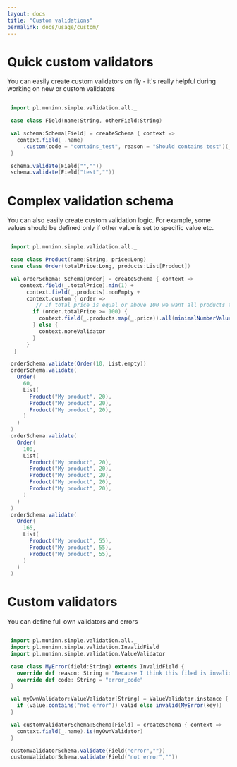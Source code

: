 ```yaml
---
layout: docs
title: "Custom validations"
permalink: docs/usage/custom/
---
```

# Quick custom validators

You can easily create custom validators on fly - it's really helpful during working on new or custom validators
```scala mdoc

 import pl.muninn.simple.validation.all._

 case class Field(name:String, otherField:String)

 val schema:Schema[Field] = createSchema { context =>
   context.field(_.name)
     .custom(code = "contains_test", reason = "Should contains test")(_.contains("test"))
 }

 schema.validate(Field("",""))
 schema.validate(Field("test",""))


```

# Complex validation schema

You can also easily create custom validation logic. For example, some values should be defined only if other value is set to specific value etc.
```scala mdoc

 import pl.muninn.simple.validation.all._

 case class Product(name:String, price:Long)
 case class Order(totalPrice:Long, products:List[Product])

 val orderSchema: Schema[Order] = createSchema { context =>
    context.field(_.totalPrice).min(1) +
      context.field(_.products).nonEmpty +
      context.custom { order =>
         // If total price is equal or above 100 we want all products to be at least 50
        if (order.totalPrice >= 100) {
          context.field(_.products.map(_.price)).all(minimalNumberValue(50L))
        } else {
          context.noneValidator
        }
      }
  }

 orderSchema.validate(Order(10, List.empty))
 orderSchema.validate(
   Order(
     60,
     List(
       Product("My product", 20),
       Product("My product", 20),
       Product("My product", 20),
     )
   )
 )
 orderSchema.validate(
   Order(
     100,
     List(
       Product("My product", 20),
       Product("My product", 20),
       Product("My product", 20),
       Product("My product", 20),
       Product("My product", 20),
     )
   )
 )
 orderSchema.validate(
   Order(
     165,
     List(
       Product("My product", 55),
       Product("My product", 55),
       Product("My product", 55),
     )
   )
 )


```

# Custom validators

You can define full own validators and errors
```scala mdoc

 import pl.muninn.simple.validation.all._
 import pl.muninn.simple.validation.InvalidField
 import pl.muninn.simple.validation.ValueValidator

 case class MyError(field:String) extends InvalidField {
   override def reason: String = "Because I think this filed is invalid"
   override def code: String = "error_code"
 }

 val myOwnValidator:ValueValidator[String] = ValueValidator.instance { case (key, value) =>
   if (value.contains("not error")) valid else invalid(MyError(key))
 }

 val customValidatorSchema:Schema[Field] = createSchema { context =>
   context.field(_.name).is(myOwnValidator)
 }

 customValidatorSchema.validate(Field("error",""))
 customValidatorSchema.validate(Field("not error",""))


```
